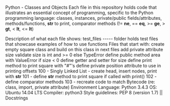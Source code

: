 Python - Classes and Objects
Each file in this repository holds code that illustrates an essential concept of programming, specific to the Python programming language: classes, instances, private/public fields/attributes, methods/functions, __str__ to print, comparator methods (!= __ne__, == __eq__, >= __ge__, > __gt__, < __lt__, <= __lt__)

Description of what each file shows:
test_files ----- folder holds test files that showcase examples of how to use functions
Files that start with:
create empty square class and build on this class in next files
add private attribute size
validate size is int and >= 0 else TypeError
define public method area with ValueError if size < 0
define getter and setter for size
define print method to print square with "#"'s
define private position attribute to use in printing offsets
100 - Singly Linked List - create head, insert nodes, print with __str__
101 - define __str__ method to print square if called with print()
102 - define comparator methods
103 - recreate code to match Bytecode (re: class, import, private attribute)
Environment
Language: Python 3.4.3
OS: Ubuntu 14.04 LTS
Compiler: python3
Style guidelines: PEP 8 (version 1.7) || Docstrings

